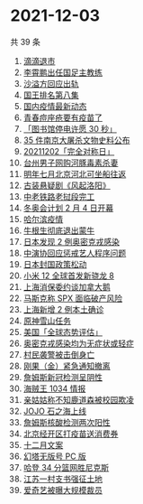 # 2021-12-03

共 39 条

<!-- BEGIN ZHIHUSEARCH -->
<!-- 最后更新时间 Fri Dec 03 2021 19:09:55 GMT+0800 (China Standard Time) -->
1. [滴滴退市](https://www.zhihu.com/search?q=滴滴)
1. [李霄鹏出任国足主教练](https://www.zhihu.com/search?q=李霄鹏)
1. [沙溢方回应出轨](https://www.zhihu.com/search?q=沙溢)
1. [国王排名第八集](https://www.zhihu.com/search?q=国王排名)
1. [国内疫情最新动态](https://www.zhihu.com/search?q=疫情)
1. [青春痘座疮要有疫苗了](https://www.zhihu.com/search?q=青春痘疫苗)
1. [「图书馆停电许愿 30 秒」](https://www.zhihu.com/search?q=图书馆停电30秒原文)
1. [35 件南京大屠杀文物史料公布](https://www.zhihu.com/search?q=南京大屠杀)
1. [20211202「完全对称日」](https://www.zhihu.com/search?q=20211202)
1. [台州男子网购河豚毒素杀妻](https://www.zhihu.com/search?q=台州杀妻)
1. [明年七月北京河北可坐船往返](https://www.zhihu.com/search?q=北京河北)
1. [古装悬疑剧《风起洛阳》](https://www.zhihu.com/search?q=风起洛阳)
1. [中老铁路老挝段完工](https://www.zhihu.com/search?q=中老铁路)
1. [冬奥会计划 2 月 4 日开幕 ](https://www.zhihu.com/search?q=冬奥会开幕)
1. [哈尔滨疫情](https://www.zhihu.com/search?q=哈尔滨疫情)
1. [牛根生彻底退出蒙牛](https://www.zhihu.com/search?q=牛根生)
1. [日本发现 2 例奥密克戎感染](https://www.zhihu.com/search?q=日本奥密克戎)
1. [中演协回应惩戒艺人程序问题](https://www.zhihu.com/search?q=中演协回应)
1. [日本封国政策松动](https://www.zhihu.com/search?q=日本封国)
1. [小米 12 全球首发新骁龙 8](https://www.zhihu.com/search?q=小米12)
1. [上海消保委约谈加拿大鹅](https://www.zhihu.com/search?q=加拿大鹅)
1. [马斯克称 SPX 面临破产风险](https://www.zhihu.com/search?q=Spacex破产)
1. [上海新增 2 例本土确诊](https://www.zhihu.com/search?q=上海疫情)
1. [原神雪山任务](https://www.zhihu.com/search?q=原神)
1. [美国「全球态势评估」](https://www.zhihu.com/search?q=全球态势评估)
1. [奥密克戎感染均为无症状或轻症](https://www.zhihu.com/search?q=奥密克戎)
1. [村民袭警被击倒身亡](https://www.zhihu.com/search?q=袭警)
1. [刚果（金）紧急通知撤离](https://www.zhihu.com/search?q=刚果金)
1. [詹姆斯新冠检测呈阴性](https://www.zhihu.com/search?q=詹姆斯)
1. [海贼王 1034 情报](https://www.zhihu.com/search?q=海贼王)
1. [亲姑姑称不知鹿道森被校园欺凌](https://www.zhihu.com/search?q=鹿道森)
1. [JOJO 石之海上线](https://www.zhihu.com/search?q=石之海)
1. [詹姆斯核酸检测两次阳性](https://www.zhihu.com/search?q=詹姆斯)
1. [北京经开区打疫苗送消费券](https://www.zhihu.com/search?q=打疫苗送消费券)
1. [十二月文案](https://www.zhihu.com/search?q=12月文案)
1. [幻塔无版号 PC 版](https://www.zhihu.com/search?q=幻塔)
1. [哈登 34 分篮网胜尼克斯](https://www.zhihu.com/search?q=篮网)
1. [江苏一村支书强征土地](https://www.zhihu.com/search?q=村支书强征土地)
1. [爱奇艺被曝大规模裁员](https://www.zhihu.com/search?q=爱奇艺)
<!-- END ZHIHUSEARCH -->

